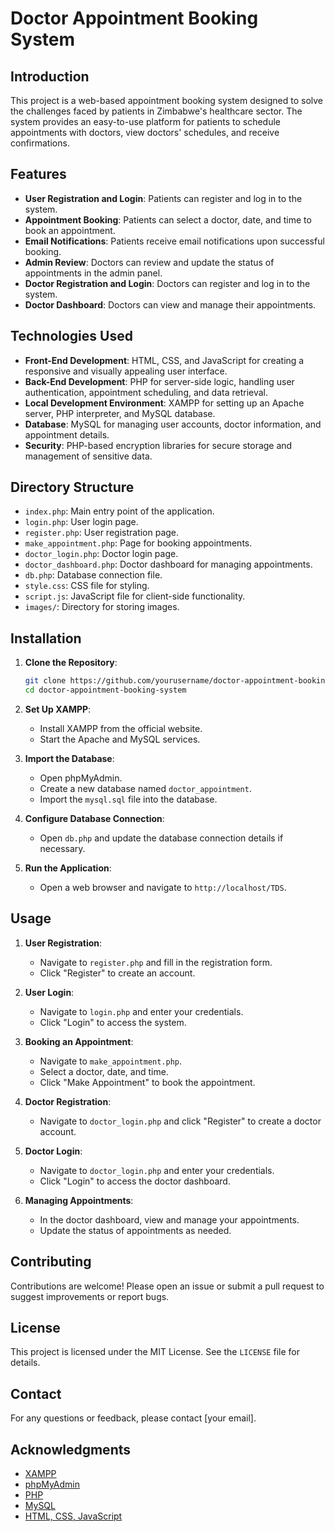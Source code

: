 # Doctor Appointment Booking System

## Introduction
This project is a web-based appointment booking system designed to solve the challenges faced by patients in Zimbabwe's healthcare sector. The system provides an easy-to-use platform for patients to schedule appointments with doctors, view doctors' schedules, and receive confirmations.

## Features
- **User Registration and Login**: Patients can register and log in to the system.
- **Appointment Booking**: Patients can select a doctor, date, and time to book an appointment.
- **Email Notifications**: Patients receive email notifications upon successful booking.
- **Admin Review**: Doctors can review and update the status of appointments in the admin panel.
- **Doctor Registration and Login**: Doctors can register and log in to the system.
- **Doctor Dashboard**: Doctors can view and manage their appointments.

## Technologies Used
- **Front-End Development**: HTML, CSS, and JavaScript for creating a responsive and visually appealing user interface.
- **Back-End Development**: PHP for server-side logic, handling user authentication, appointment scheduling, and data retrieval.
- **Local Development Environment**: XAMPP for setting up an Apache server, PHP interpreter, and MySQL database.
- **Database**: MySQL for managing user accounts, doctor information, and appointment details.
- **Security**: PHP-based encryption libraries for secure storage and management of sensitive data.

## Directory Structure
- `index.php`: Main entry point of the application.
- `login.php`: User login page.
- `register.php`: User registration page.
- `make_appointment.php`: Page for booking appointments.
- `doctor_login.php`: Doctor login page.
- `doctor_dashboard.php`: Doctor dashboard for managing appointments.
- `db.php`: Database connection file.
- `style.css`: CSS file for styling.
- `script.js`: JavaScript file for client-side functionality.
- `images/`: Directory for storing images.

## Installation
1. **Clone the Repository**:
   ```sh
   git clone https://github.com/yourusername/doctor-appointment-booking-system.git
   cd doctor-appointment-booking-system
   ```

2. **Set Up XAMPP**:
   - Install XAMPP from the official website.
   - Start the Apache and MySQL services.

3. **Import the Database**:
   - Open phpMyAdmin.
   - Create a new database named `doctor_appointment`.
   - Import the `mysql.sql` file into the database.

4. **Configure Database Connection**:
   - Open `db.php` and update the database connection details if necessary.

5. **Run the Application**:
   - Open a web browser and navigate to `http://localhost/TDS`.

## Usage
1. **User Registration**:
   - Navigate to `register.php` and fill in the registration form.
   - Click "Register" to create an account.

2. **User Login**:
   - Navigate to `login.php` and enter your credentials.
   - Click "Login" to access the system.

3. **Booking an Appointment**:
   - Navigate to `make_appointment.php`.
   - Select a doctor, date, and time.
   - Click "Make Appointment" to book the appointment.

4. **Doctor Registration**:
   - Navigate to `doctor_login.php` and click "Register" to create a doctor account.

5. **Doctor Login**:
   - Navigate to `doctor_login.php` and enter your credentials.
   - Click "Login" to access the doctor dashboard.

6. **Managing Appointments**:
   - In the doctor dashboard, view and manage your appointments.
   - Update the status of appointments as needed.

## Contributing
Contributions are welcome! Please open an issue or submit a pull request to suggest improvements or report bugs.

## License
This project is licensed under the MIT License. See the `LICENSE` file for details.

## Contact
For any questions or feedback, please contact [your email].

## Acknowledgments
- [XAMPP](https://www.apachefriends.org/index.html)
- [phpMyAdmin](https://www.phpmyadmin.net/)
- [PHP](https://www.php.net/)
- [MySQL](https://www.mysql.com/)
- [HTML, CSS, JavaScript](https://developer.mozilla.org/)
